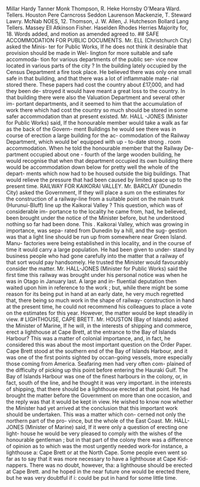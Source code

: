 Millar Hardy Tanner Monk Thompson, R. Heke Hornsby O'Meara Ward. Tellers. Houston Pere Carncross Seddon Laurenson Mackenzie, T. Steward Lawry. McNab NOES, 12. Thomson, J. W. Allen, J. Hutcheson Bollard Lang Tellers. Massey Ell Atkinson Fisher. Haselden Rhodes Herries Majority for, 18. Words added, and motion as amended agreed to. ## SAFE ACCOMMODATION FOR PUBLIC DOCUMENTS. Mr. ELL (Christchurch City) asked the Minis- ter for Public Works, If he does not think it desirable that provision should be made in Wel- lington for more suitable and safe accommoda- tion for various departments of the public ser- vice now located in various parts of the city ? In the building lately occupied by the Census Department a fire took place. He believed there was only one small safe in that building, and that there was a lot of inflammable mate- rial stored there. These papers had cost the country about £17,000, and had they been de- stroyed it would have meant a great loss to the country. In that building there were also the Valuation Department and several other im- portant departments, and it seemed to him that the accumulation of work there which had cost the country so much should be stored in some safer accommodation than at present existed. Mr. HALL -JONES (Minister for Public Works) said, If the honourable member would take a walk as far as the back of the Govern- ment Buildings he would see there was in course of erection a large building for the ac- commodation of the Railway Department, which would be' equipped with up - to-date strong . room accommodation. When he told the honourable member that the Railway De- partment occupied about one - fourth of the large wooden building, he would recognise that when that department occupied its own building there would be accommodation down below for pretty well the whole of the depart- ments which now had to be housed outside the big buildings. That would relieve the pressure that had been caused by limited space up to the present time. RAILWAY FOR KAIKORAI VALLEY. Mr. BARCLAY (Dunedin City) asked the Government, If they will place a sum on the estimates for the construction of a railway-line from a suitable point on the main trunk (Hurunui-Bluff) line up the Kaikorai Valley ? This question, which was of considerable im- portance to the locality he came from, had, he believed, been brought under the notice of the Minister before, but he understood nothing so far had been done. This . Kaikorai Valley, which was growing in importance, was sepa- rated from Dunedin by a hill, and the sug- gestion was that a light line should be run up from somewhere near Green Island. Manu- factories were being established in this locality, and in the course of time it would carry a large population. He had been given to under- stand by business people who had gone carefully into the matter that a railway of that sort would pay handsomely. He trusted the Minister would favourably consider the matter. Mr. HALL-JONES (Minister for Public Works) said the first time this railway was brought under his personal notice was when he was in Otago in January last. A large and in- fluential deputation then waited upon him in reference to the work ; but, while there might be some reason for its being put in hand at an early date, he very much regretted that, there being so much work in the shape of railway- construction in hand at the present time, he could not recommend his colleagues to place a vote on the estimates for this year. However, the matter would be kept steadily in view. # LIGHTHOUSE, CAPE BRETT. Mr. HOUSTON (Bay of Islands) asked the Minister of Marine, If he will, in the interests of shipping and commerce, erect a lighthouse at Cape Brett, at the entrance to the Bay of Islands Harbour? This was a matter of colonial importance, and, in fact, he considered this was about the most important question on the Order Paper. Cape Brett stood at the southern end of the Bay of Islands Harbour, and it was one of the first points sighted by occan-going vessels, more especially those coming from America. Seafaring men had very often com- plained of the difficulty of picking up this point before entering the Hauraki Gulf. The Bay of Islands Harbour was one of the finest harbours in the colony, or, in fact, south of the line, and he thought it was very important. in the interests of shipping, that there should be a lighthouse erected at that point. He had brought the matter before the Government on more than one occasion, and the reply was that it would be kept in view. He wished to know now whether the Minister had yet arrived at the conclusion that this important work should be undertaken. This was a matter which con- cerned not only the northern part of the pro- vince, but the whole of the East Coast. Mr. HALL-JONES (Minister of Marine) said, If it were only a question of erecting one light- house he would be very pleased to comply with the wishes of the honourable gentleman ; but in that part of the colony there was a difference of opinion as to which was the most urgently needed work-for instance, a lighthouse a: Cape Brett or at the North Cape. Some people even went so far as to say that it was more necessary to have a lighthouse at Cape Kid- nappers. There was no doubt, however, tha: a lighthouse should be erected at Cape Brett. and he hoped in the near future one would be erected there, but he was very doubtful if i: could be put in hand for some little time. 